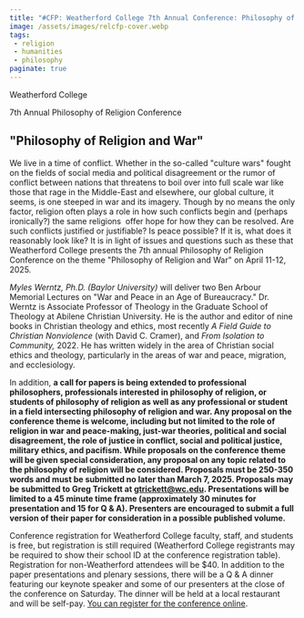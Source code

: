 ```yaml
---
title: "#CFP: Weatherford College 7th Annual Conference: Philosophy of Religion and War"
image: /assets/images/relcfp-cover.webp
tags:
 - religion
 - humanities
 - philosophy
paginate: true 
---
```

Weatherford College

7th Annual Philosophy of Religion Conference

## "Philosophy of Religion and War"

We live in a time of conflict. Whether in the so-called "culture wars" fought on the fields of social media and political disagreement or the rumor of conflict between nations that threatens to boil over into full scale war like those that rage in the Middle-East and elsewhere, our global culture, it seems, is one steeped in war and its imagery. Though by no means the only factor, religion often plays a role in how such conflicts begin and (perhaps ironically?) the same religions  offer hope for how they can be resolved. Are such conflicts justified or justifiable? Is peace possible? If it is, what does it reasonably look like? It is in light of issues and questions such as these that Weatherford College presents the 7th annual Philosophy of Religion Conference on the theme "Philosophy of Religion and War" on April 11-12, 2025.

*Myles Werntz, Ph.D. (Baylor University)* will deliver two Ben Arbour Memorial Lectures on "War and Peace in an Age of Bureaucracy." Dr. Werntz is Associate Professor of Theology in the Graduate School of Theology at Abilene Christian University. He is the author and editor of nine books in Christian theology and ethics, most recently *A Field Guide to Christian Nonviolence* (with David C. Cramer), and *From Isolation to Community,* 2022. He has written widely in the area of Christian social ethics and theology, particularly in the areas of war and peace, migration, and ecclesiology. 

In addition, **a call for papers is being extended to professional philosophers, professionals interested in philosophy of religion, or students of philosophy of religion as well as any professional or student in a field intersecting philosophy of religion and war. Any proposal on the conference theme is welcome, including but not limited to the role of religion in war and peace-making, just-war theories, political and social disagreement, the role of justice in conflict, social and political justice, military ethics, and pacifism. While proposals on the conference theme will be given special consideration, any proposal on any topic related to the philosophy of religion will be considered. Proposals must be 250-350 words and must be submitted no later than March 7, 2025. Proposals may be submitted to Greg Trickett at <gtrickett@wc.edu>. Presentations will be limited to a 45 minute time frame (approximately 30 minutes for presentation and 15 for Q & A). Presenters are encouraged to submit a full version of their paper for consideration in a possible published volume.**

Conference registration for Weatherford College faculty, staff, and students is free, but registration is still required (Weatherford College registrants may be required to show their school ID at the conference registration table). Registration for non-Weatherford attendees will be $40. In addition to the paper presentations and plenary sessions, there will be a Q & A dinner featuring our keynote speaker and some of our presenters at the close of the conference on Saturday. The dinner will be held at a local restaurant and will be self-pay. [You can register for the conference online](https://www.simpletix.com/e/philosophy-of-religion-and-war-7th-annual-tickets-199888).